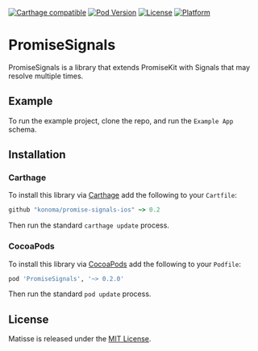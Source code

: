 [![Carthage compatible](https://img.shields.io/badge/Carthage-compatible-4BC51D.svg?style=flat)](https://github.com/Carthage/Carthage)
[![Pod Version](https://img.shields.io/cocoapods/v/PromiseSignals.svg?style=flat)](http://cocoapods.org/pods/PromiseSignals)
[![License](https://img.shields.io/cocoapods/l/PromiseSignals.svg?style=flat)](http://cocoapods.org/pods/PromiseSignals)
[![Platform](https://img.shields.io/cocoapods/p/PromiseSignals.svg?style=flat)](http://cocoapods.org/pods/PromiseSignals)

# PromiseSignals

PromiseSignals is a library that extends PromiseKit with Signals that may resolve multiple times.


## Example

To run the example project, clone the repo, and run the `Example App` schema.


## Installation

### Carthage

To install this library via [Carthage](https://github.com/Carthage/Carthage) add the following to your `Cartfile`:

```ruby
github "konoma/promise-signals-ios" ~> 0.2
```

Then run the standard `carthage update` process.


### CocoaPods

To install this library via [CocoaPods](https://cocoapods.org) add the following to your `Podfile`:

```ruby
pod 'PromiseSignals', '~> 0.2.0'
```

Then run the standard `pod update` process.


## License

Matisse is released under the [MIT License](LICENSE).

